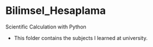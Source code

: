 # Bilimsel_Hesaplama
 Scientific Calculation with Python

- This folder contains the subjects I learned at university.
